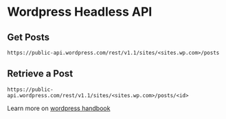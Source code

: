 # Wordpress Headless API

## Get Posts

`https://public-api.wordpress.com/rest/v1.1/sites/<sites.wp.com>/posts`

## Retrieve a Post

`https://public-api.wordpress.com/rest/v1.1/sites/<sites.wp.com>/posts/<id>`

Learn more on [wordpress handbook](https://developer.wordpress.org/rest-api/reference/posts/)
